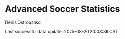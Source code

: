 # Advanced Soccer Statistics
Denis Ostroushko

<!-- gfm -->

Last successful data update: 2025-08-20 20:08:36 CST

